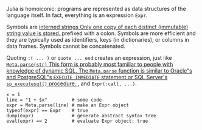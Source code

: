 Julia is homoiconic: programs are represented as data structures of the
language itself. In fact, everything is an expression `Expr`.

Symbols are <a class="tooltip" href="#">interned strings <span> Only one copy of each distinct
(immutable) string value is stored. </span></a> prefixed with a colon.
Symbols are more efficient and they are typically used as identifiers,
keys (in dictionaries), or columns in data frames. Symbols cannot be
concatenated.

Quoting `:( ... )` or `quote ... end` creates an expression, just
like <a class="tooltip" href="#">`Meta.parse(str)` <span> This form is probably most familiar to
people with knowledge of dynamic SQL. The `Meta.parse` function is similar
to Oracle"s and PostgreSQL"s `EXECUTE IMMEDIATE` statement or SQL
Server's `sp_executesql()` procedure. </span></a> , and `Expr(:call, ...)`.

```
x = 1
line = "1 + $x"         # some code
expr = Meta.parse(line) # make an Expr object
typeof(expr) == Expr    # true
dump(expr)              # generate abstract syntax tree
eval(expr) == 2         # evaluate Expr object: true
```
